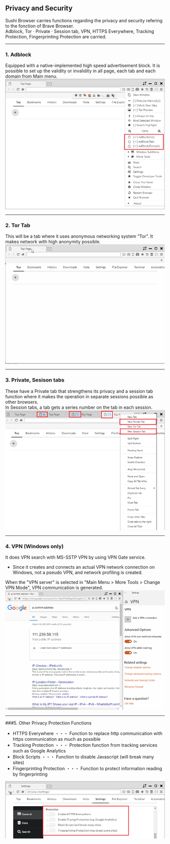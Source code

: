 ## Privacy and Security

Sushi Browser carries functions regarding the privacy and security refering to the fonction of Brave Browser.  
Adblock, Tor · Private · Session tab, VPN, HTTPS Everywhere, Tracking Protection, Fingerprinting Protection are carried.  

*********

### 1. Adblock	
Equipped with a native-implemented high speed advertisement block.
It is possible to set up the validity or invalidity in all page, each tab and each domain from Main menu.  
![privacy-adblock](img/privacy-adblock.png)

*********

### 2. Tor Tab	
This will be a tab where it uses anonymous networking system “Tor”. It makes network with high anonymity possible.  
![privacy-tor](img/privacy-tor.gif)

*********

### 3. Private, Sesison tabs
These have a Private tab that strengthens its privacy and a session tab function where it makes the operation in separate sessions possible as other browsers.  
In Session tabs, a tab gets a series number on the tab in each session.
![privacy-private](img/privacy-private.png)

*********

### 4. VPN (Windows only)
It does VPN search with MS-SSTP VPN by using VPN Gate service.  
* Since it creates and connects an actual VPN network connection on Windows, not a pseudo VPN, and network profiling is created.    

When the "VPN server" is selected in "Main Menu > More Tools > Change VPN Mode", VPN communication is generated.  
![privacy-vpn](img/privacy-vpn.gif)

*********

###5. Other Privacy Protection Functions
- HTTPS Everywhere ・・・ Function to replace http communication with https communication as much as possible
- Tracking Protection ・・・ Protection function from tracking services such as Google Analytics
- Block Scripts ・・・ Function to disable Javascript (will break many sites)
- Fingerprinting Protection  ・・・ Function to protect information reading by fingerprinting

![privacy-protection](img/privacy-protection.png)